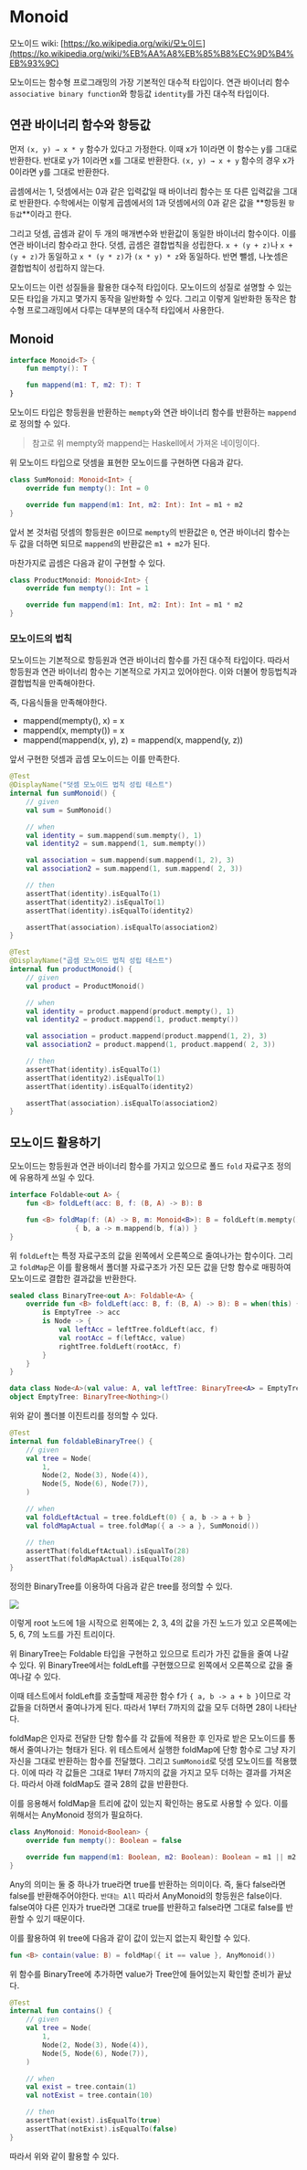 # Monoid

모노이드 wiki: [https://ko.wikipedia.org/wiki/모노이드](https://ko.wikipedia.org/wiki/%EB%AA%A8%EB%85%B8%EC%9D%B4%EB%93%9C)

모노이드는 함수형 프로그래밍의 가장 기본적인 대수적 타입이다. 연관 바이너리 함수`associative binary function`와 항등값 `identity`를 가진 대수적 타입이다.

## 연관 바이너리 함수와 항등값

먼저 `(x, y) → x * y` 함수가 있다고 가정한다. 이때 x가 1이라면 이 함수는 y를 그대로 반환한다. 반대로 y가 1이라면 x를 그대로 반환한다. `(x, y) → x + y` 함수의 경우 x가 0이라면 y를 그대로 반환한다.

곱셈에서는 1, 덧셈에서는 0과 같은 입력값일 때 바이너리 함수는 또 다른 입력값을 그대로 반환한다. 수학에서는 이렇게 곱셈에서의 1과 덧셈에서의 0과 같은 값을 **항등원 `항등값`**이라고 한다.

그리고 덧셈, 곱셈과 같이 두 개의 매개변수와 반환값이 동일한 바이너리 함수이다. 이를 연관 바이너리 함수라고 한다. 덧셈, 곱셈은 결합법칙을 성립한다. `x + (y + z)`나 `x + (y + z)`가 동일하고 `x * (y * z)`가 `(x * y) * z`와 동일하다. 반면 뺄셈, 나눗셈은 결합법칙이 성립하지 않는다.

모노이드는 이런 성질들을 활용한 대수적 타입이다. 모노이드의 성질로 설명할 수 있는 모든 타입을 가지고 몇가지 동작을 일반화할 수 있다. 그리고 이렇게 일반화한 동작은 함수형 프로그래밍에서 다루는 대부분의 대수적 타입에서 사용한다.

## Monoid

```kotlin
interface Monoid<T> {
    fun mempty(): T

    fun mappend(m1: T, m2: T): T
}
```

모노이드 타입은 항등원을 반환하는 `mempty`와 연관 바이너리 함수를 반환하는 `mappend`로 정의할 수 있다.

> 참고로 위 mempty와 mappend는 Haskell에서 가져온 네이밍이다.

위 모노이드 타입으로 덧셈을 표현한 모노이드를 구현하면 다음과 같다.

```kotlin
class SumMonoid: Monoid<Int> {
    override fun mempty(): Int = 0

    override fun mappend(m1: Int, m2: Int): Int = m1 + m2
}
```

앞서 본 것처럼 덧셈의 항등원은 `0`이므로 `mempty`의 반환값은 `0`, 연관 바이너리 함수는 두 값을 더하면 되므로 `mappend`의 반환값은 `m1 + m2`가 된다.

마찬가지로 곱셈은 다음과 같이 구현할 수 있다.

```kotlin
class ProductMonoid: Monoid<Int> {
    override fun mempty(): Int = 1

    override fun mappend(m1: Int, m2: Int): Int = m1 * m2
}
```

### 모노이드의 법칙

모노이드는 기본적으로 항등원과 연관 바이너리 함수를 가진 대수적 타입이다. 따라서 항등원과 연관 바이너리 함수는 기본적으로 가지고 있어야한다. 이와 더불어 항등법칙과 결합법칙을 만족해야한다.

즉, 다음식들을 만족해야한다.

- mappend(mempty(), x) = x
- mappend(x, mempty()) = x
- mappend(mappend(x, y), z) = mappend(x, mappend(y, z))

앞서 구현한 덧셈과 곱셈 모노이드는 이를 만족한다.

```kotlin
@Test
@DisplayName("덧셈 모노이드 법칙 성립 테스트")
internal fun sumMonoid() {
    // given
    val sum = SumMonoid()

    // when
    val identity = sum.mappend(sum.mempty(), 1)
    val identity2 = sum.mappend(1, sum.mempty())

    val association = sum.mappend(sum.mappend(1, 2), 3)
    val association2 = sum.mappend(1, sum.mappend( 2, 3))

    // then
    assertThat(identity).isEqualTo(1)
    assertThat(identity2).isEqualTo(1)
    assertThat(identity).isEqualTo(identity2)

    assertThat(association).isEqualTo(association2)
}

@Test
@DisplayName("곱셈 모노이드 법칙 성립 테스트")
internal fun productMonoid() {
    // given
    val product = ProductMonoid()

    // when
    val identity = product.mappend(product.mempty(), 1)
    val identity2 = product.mappend(1, product.mempty())

    val association = product.mappend(product.mappend(1, 2), 3)
    val association2 = product.mappend(1, product.mappend( 2, 3))

    // then
    assertThat(identity).isEqualTo(1)
    assertThat(identity2).isEqualTo(1)
    assertThat(identity).isEqualTo(identity2)

    assertThat(association).isEqualTo(association2)
}
```

## 모노이드 활용하기

모노이드는 항등원과 연관 바이너리 함수를 가지고 있으므로 폴드 `fold` 자료구조 정의에 유용하게 쓰일 수 있다.

```kotlin
interface Foldable<out A> {
    fun <B> foldLeft(acc: B, f: (B, A) -> B): B

    fun <B> foldMap(f: (A) -> B, m: Monoid<B>): B = foldLeft(m.mempty())
				{ b, a -> m.mappend(b, f(a)) }
}
```

위 `foldLeft`는 특정 자료구조의 값을 왼쪽에서 오른쪽으로 줄여나가는 함수이다. 그리고 `foldMap`은 이를 활용해서 폴더블 자료구조가 가진 모든 값을 단항 함수로 매핑하여 모노이드로 결합한 결과값을 반환한다.

```kotlin
sealed class BinaryTree<out A>: Foldable<A> {
    override fun <B> foldLeft(acc: B, f: (B, A) -> B): B = when(this) {
        is EmptyTree -> acc
        is Node -> {
            val leftAcc = leftTree.foldLeft(acc, f)
            val rootAcc = f(leftAcc, value)
            rightTree.foldLeft(rootAcc, f)
        }
    }
}

data class Node<A>(val value: A, val leftTree: BinaryTree<A> = EmptyTree, val rightTree: BinaryTree<A> = EmptyTree): BinaryTree<A>()
object EmptyTree: BinaryTree<Nothing>()
```

위와 같이 폴더블 이진트리를 정의할 수 있다.

```kotlin
@Test
internal fun foldableBinaryTree() {
    // given
    val tree = Node(
        1,
        Node(2, Node(3), Node(4)),
        Node(5, Node(6), Node(7)),
    )

    // when
    val foldLeftActual = tree.foldLeft(0) { a, b -> a + b }
    val foldMapActual = tree.foldMap({ a -> a }, SumMonoid())

    // then
    assertThat(foldLeftActual).isEqualTo(28)
    assertThat(foldMapActual).isEqualTo(28)
}
```

정의한 BinaryTree를 이용하여 다음과 같은 tree를 정의할 수 있다.

![](https://user-images.githubusercontent.com/30178507/106904343-6e3c2200-673e-11eb-8b4e-23f3bc442717.png)

이렇게 root 노드에 1을 시작으로 왼쪽에는 2, 3, 4의 값을 가진 노드가 있고 오른쪽에는 5, 6, 7의 노드를 가진 트리이다.

위 BinaryTree는 Foldable 타입을 구현하고 있으므로 트리가 가진 값들을 줄여 나갈 수 있다. 위 BinaryTree에서는 foldLeft를 구현했으므로 왼쪽에서 오른쪽으로 값을 줄여나갈 수 있다.

이때 테스트에서 foldLeft를 호출할때 제공한 함수 f가 `{ a, b -> a + b }`이므로 각 값들을 더하면서 줄여나가게 된다. 따라서 1부터 7까지의 값을 모두 더하면 28이 나타난다.

foldMap은 인자로 전달한 단항 함수를 각 값들에 적용한 후 인자로 받은 모노이드를 통해서 줄여나가는 형태가 된다. 위 테스트에서 실행한 foldMap에 단항 함수로 그냥 자기자신을 그대로 반환하는 함수를 전달했다. 그리고 `SumMonoid`로 덧셈 모노이드를 적용했다. 이에 따라 각 값들은 그대로 1부터 7까지의 값을 가지고 모두 더하는 결과를 가져온다. 따라서 아래 foldMap도 결국 28의 값을 반환한다.

이를 응용해서 foldMap을 트리에 값이 있는지 확인하는 용도로 사용할 수 있다. 이를 위해서는 AnyMonoid 정의가 필요하다.

```kotlin
class AnyMonoid: Monoid<Boolean> {
    override fun mempty(): Boolean = false

    override fun mappend(m1: Boolean, m2: Boolean): Boolean = m1 || m2
}
```

Any의 의미는 둘 중 하나가 true라면 true를 반환하는 의미이다. 즉, 둘다 false라면 false를 반환해주어야한다. `반대는 All`
따라서 AnyMonoid의 항등원은 false이다. false여야 다른 인자가 true라면 그대로 true를 반환하고 false라면 그대로 false를 반환할 수 있기 때문이다.

이를 활용하여 위 tree에 다음과 같이 값이 있는지 없는지 확인할 수 있다.

```kotlin
fun <B> contain(value: B) = foldMap({ it == value }, AnyMonoid())
```

위 함수를 BinaryTree에 추가하면 value가 Tree안에 들어있는지 확인할 준비가 끝났다.

```kotlin
@Test
internal fun contains() {
    // given
    val tree = Node(
        1,
        Node(2, Node(3), Node(4)),
        Node(5, Node(6), Node(7)),
    )

    // when
    val exist = tree.contain(1)
    val notExist = tree.contain(10)

    // then
    assertThat(exist).isEqualTo(true)
    assertThat(notExist).isEqualTo(false)
}
```

따라서 위와 같이 활용할 수 있다.
